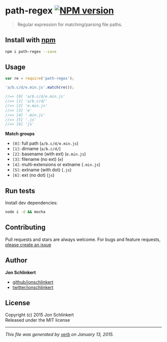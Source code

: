 # path-regex [![NPM version](https://badge.fury.io/js/path-regex.svg)](http://badge.fury.io/js/path-regex)

> Regular expression for matching/parsing file paths.

## Install with [npm](npmjs.org)

```bash
npm i path-regex --save
```

## Usage

```js
var re = require('path-regex');

'a/b.c/d/e.min.js'.match(re());

//=> [0] 'a/b.c/d/e.min.js'
//=> [1] 'a/b.c/d/'
//=> [2] 'e.min.js'
//=> [3] 'e'
//=> [4] '.min.js'
//=> [5] '.js'
//=> [6] 'js'
```

**Match groups**

- `[0]`: full path (`a/b.c/d/e.min.js`)
- `[1]`: dirname (`a/b.c/d/`)
- `[2]`: basename (with ext) (`e.min.js`)
- `[3]`: filename (no ext) (`e`)
- `[4]`: multi-extensions or extname (`.min.js`)
- `[5]`: extname (with dot) (`.js`)
- `[6]`: ext (no dot) (`js`)


## Run tests

Install dev dependencies:

```bash
node i -d && mocha
```

## Contributing
Pull requests and stars are always welcome. For bugs and feature requests, [please create an issue](https://github.com/regexps/path-regex/issues)

## Author

**Jon Schlinkert**
 
+ [github/jonschlinkert](https://github.com/jonschlinkert)
+ [twitter/jonschlinkert](http://twitter.com/jonschlinkert) 

## License
Copyright (c) 2015 Jon Schlinkert  
Released under the MIT license

***

_This file was generated by [verb](https://github.com/assemble/verb) on January 13, 2015._
